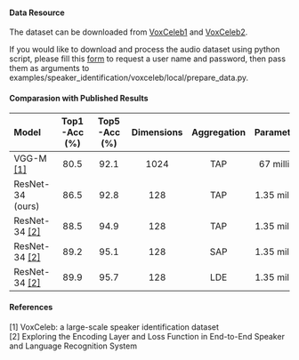 
#### Data Resource
The dataset can be downloaded from [VoxCeleb1](http://www.robots.ox.ac.uk/~vgg/data/voxceleb/vox1.html) and [VoxCeleb2](http://www.robots.ox.ac.uk/~vgg/data/voxceleb/vox2.html).

If you would like to download and process the audio dataset using python script, please fill this [form](https://docs.google.com/forms/d/e/1FAIpQLSdQhpq2Be2CktaPhuadUMU7ZDJoQuRlFlzNO45xO-drWQ0AXA/viewform?fbzx=7440236747203254000) to request a user name and password, then pass them as arguments to examples/speaker_identification/voxceleb/local/prepare_data.py.

#### Comparasion with Published Results
Model                |   Top1-Acc (%)|   Top5-Acc (%) |    Dimensions  | Aggregation |   Parameters  |
|:-                  |:-:            |:-:             |:-:             |:-:          |:-:            |
VGG-M [[1]](#1)      |   80.5        |   92.1         |    1024        |   TAP       |   67 million  |
ResNet-34 (ours)     |   86.5        |   92.8         |    128         |   TAP       |   1.35 million |
ResNet-34 [[2]](#2)  |   88.5        |   94.9         |    128         |   TAP       |   1.35 million |
ResNet-34 [[2]](#2)  |   89.2        |   95.1         |    128         |   SAP       |   1.35 million |
ResNet-34 [[2]](#2)  |   89.9        |   95.7         |    128         |   LDE       |   1.35 million |


#### References
<a id="1">[1]</a> VoxCeleb: a large-scale speaker identification dataset<br>
<a id="2">[2]</a> Exploring the Encoding Layer and Loss Function in End-to-End Speaker and Language Recognition System
